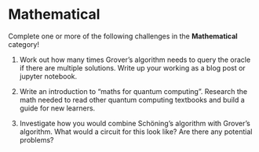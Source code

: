 # Mathematical

Complete one or more of the following challenges in the **Mathematical** category!

1. Work out how many times Grover’s algorithm needs to query the oracle if there are multiple solutions. Write up your working as a blog post or jupyter notebook.

2. Write an introduction to “maths for quantum computing”. Research the math needed to read other quantum computing textbooks and build a guide for new learners.

3. Investigate how you would combine Schöning’s algorithm with Grover’s algorithm. What would a circuit for this look like? Are there any potential problems?